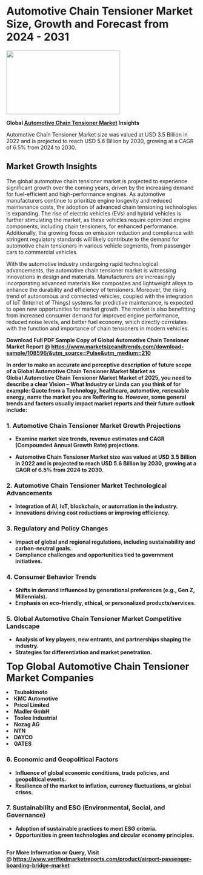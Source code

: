 <H1>Automotive Chain Tensioner Market Size, Growth and Forecast from 2024 - 2031</H1><img class="aligncenter size-medium wp-image-584254" src="https://thirdeyenews.in/wp-content/uploads/2024/09/Global-Market-Research-300x168.jpeg" alt="" width="300" height="168" /><p><strong>Global&nbsp;<a href="https://www.marketsizeandtrends.com/download-sample/108596/&amp;utm_source=Pulse&amp;utm_medium=210">Automotive Chain Tensioner Market</a> Insights</strong></p><p>Automotive Chain Tensioner Market size was valued at USD 3.5 Billion in 2022 and is projected to reach USD 5.6 Billion by 2030, growing at a CAGR of 6.5% from 2024 to 2030.</p><p><h2>Market Growth Insights</h2> <p>The global automotive chain tensioner market is projected to experience significant growth over the coming years, driven by the increasing demand for fuel-efficient and high-performance engines. As automotive manufacturers continue to prioritize engine longevity and reduced maintenance costs, the adoption of advanced chain tensioning technologies is expanding. The rise of electric vehicles (EVs) and hybrid vehicles is further stimulating the market, as these vehicles require optimized engine components, including chain tensioners, for enhanced performance. Additionally, the growing focus on emission reduction and compliance with stringent regulatory standards will likely contribute to the demand for automotive chain tensioners in various vehicle segments, from passenger cars to commercial vehicles.</p> <p><strong></strong></p> <p>With the automotive industry undergoing rapid technological advancements, the automotive chain tensioner market is witnessing innovations in design and materials. Manufacturers are increasingly incorporating advanced materials like composites and lightweight alloys to enhance the durability and efficiency of tensioners. Moreover, the rising trend of autonomous and connected vehicles, coupled with the integration of IoT (Internet of Things) systems for predictive maintenance, is expected to open new opportunities for market growth. The market is also benefitting from increased consumer demand for improved engine performance, reduced noise levels, and better fuel economy, which directly correlates with the function and importance of chain tensioners in modern vehicles.</p> <p><strong></p><p><span class=""><strong>Download Full PDF Sample Copy of Global Automotive Chain Tensioner Market Report</strong> @ <a href="https://www.marketsizeandtrends.com/download-sample/108596/&amp;utm_source=Pulse&amp;utm_medium=210" target="_blank">https://www.marketsizeandtrends.com/download-sample/108596/&amp;utm_source=Pulse&amp;utm_medium=210</a></span></p><p>In order to make an accurate and perceptive description of future scope of a Global&nbsp;Automotive Chain Tensioner Market Market as Global&nbsp;Automotive Chain Tensioner Market Market of 2025, you need to describe a clear Vision &ndash; What Industry or Linda can you think of for example: Quote from a Technology, healthcare, automotive, renewable energy, name the market you are Reffering to. However, some general trends and factors usually impact market reports and their future outlook include:</p><h3>1.&nbsp;<strong>Automotive Chain Tensioner Market Growth Projections</strong></h3><ul><li>Examine market size trends, revenue estimates and CAGR (Compounded Annual Growth Rate) projections.</li><li><p>Automotive Chain Tensioner Market size was valued at USD 3.5 Billion in 2022 and is projected to reach USD 5.6 Billion by 2030, growing at a CAGR of 6.5% from 2024 to 2030.</p></li></ul><h3>2.&nbsp;<strong>Automotive Chain Tensioner Market Technological Advancements</strong></h3><ul><li>Integration of AI, IoT, blockchain, or automation in the industry.</li><li>Innovations driving cost reductions or improving efficiency.</li></ul><h3>3.&nbsp;<strong>Regulatory and Policy Changes</strong></h3><ul><li>Impact of global and regional regulations, including sustainability and carbon-neutral goals.</li><li>Compliance challenges and opportunities tied to government initiatives.</li></ul><h3>4.&nbsp;<strong>Consumer Behavior Trends</strong></h3><ul><li>Shifts in demand influenced by generational preferences (e.g., Gen Z, Millennials).</li><li>Emphasis on eco-friendly, ethical, or personalized products/services.</li></ul><h3>5.&nbsp;<strong>Global Automotive Chain Tensioner Market Competitive Landscape</strong></h3><ul><li>Analysis of key players, new entrants, and partnerships shaping the industry.</li><li>Strategies for differentiation and market penetration.</li></ul><p data-pm-slice="1 1 []"><span style="color: inherit; font-family: inherit; font-size: 25px;">Top Global Automotive Chain Tensioner Market Companies</span></p><div class="" data-test-id=""><p><li>Tsubakimoto</li><li> KMC Automotive</li><li> Pricol Limited</li><li> Madler GmbH</li><li> Toolee Industrial</li><li> Nozag AG</li><li> NTN</li><li> DAYCO</li><li> GATES</li></p></div><h3>6.&nbsp;<strong>Economic and Geopolitical Factors</strong></h3><ul><li>Influence of global economic conditions, trade policies, and geopolitical events.</li><li>Resilience of the market to inflation, currency fluctuations, or global crises.</li></ul><h3>7.&nbsp;<strong>Sustainability and ESG (Environmental, Social, and Governance)</strong></h3><ul><li>Adoption of sustainable practices to meet ESG criteria.</li><li>Opportunities in green technologies and circular economy principles.</li></ul><h2><strong style="font-size: 14px;">For More Information or Query, Visit @&nbsp;</strong><a style="background-color: #ffffff; font-size: 14px;" href="https://www.marketsizeandtrends.com/report/automotive-chain-tensioner-market/" target="_blank">https://www.verifiedmarketreports.com/product/airport-passenger-boarding-bridge-market</a></h2>
